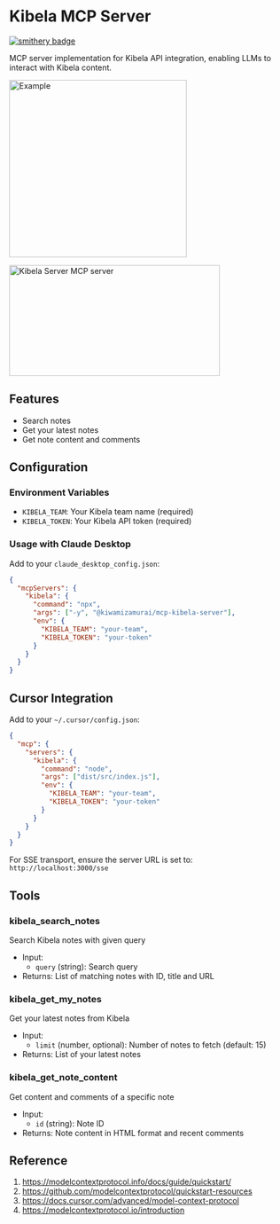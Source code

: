 # Kibela MCP Server
[![smithery badge](https://smithery.ai/badge/@kiwamizamurai/mcp-kibela-server)](https://smithery.ai/server/@kiwamizamurai/mcp-kibela-server)

MCP server implementation for Kibela API integration, enabling LLMs to interact with Kibela content.

<img width="320" alt="Example" src="https://github.com/user-attachments/assets/eeed8f45-eb24-456d-bb70-9e738aa1bfb3" />

<a href="https://glama.ai/mcp/servers/m21nkeig1p"><img width="380" height="200" src="https://glama.ai/mcp/servers/m21nkeig1p/badge" alt="Kibela Server MCP server" /></a>

## Features

- Search notes
- Get your latest notes
- Get note content and comments

## Configuration

### Environment Variables

- `KIBELA_TEAM`: Your Kibela team name (required)
- `KIBELA_TOKEN`: Your Kibela API token (required)

### Usage with Claude Desktop

Add to your `claude_desktop_config.json`:

```json
{
  "mcpServers": {
    "kibela": {
      "command": "npx",
      "args": ["-y", "@kiwamizamurai/mcp-kibela-server"],
      "env": {
        "KIBELA_TEAM": "your-team",
        "KIBELA_TOKEN": "your-token"
      }
    }
  }
}
```

## Cursor Integration

Add to your `~/.cursor/config.json`:

```json
{
  "mcp": {
    "servers": {
      "kibela": {
        "command": "node",
        "args": ["dist/src/index.js"],
        "env": {
          "KIBELA_TEAM": "your-team",
          "KIBELA_TOKEN": "your-token"
        }
      }
    }
  }
}
```

For SSE transport, ensure the server URL is set to: `http://localhost:3000/sse`

## Tools

### kibela_search_notes
Search Kibela notes with given query
- Input:
  - `query` (string): Search query
- Returns: List of matching notes with ID, title and URL

### kibela_get_my_notes
Get your latest notes from Kibela
- Input:
  - `limit` (number, optional): Number of notes to fetch (default: 15)
- Returns: List of your latest notes

### kibela_get_note_content
Get content and comments of a specific note
- Input:
  - `id` (string): Note ID
- Returns: Note content in HTML format and recent comments

## Reference
1. https://modelcontextprotocol.info/docs/guide/quickstart/
2. https://github.com/modelcontextprotocol/quickstart-resources
3. https://docs.cursor.com/advanced/model-context-protocol
4. https://modelcontextprotocol.io/introduction
